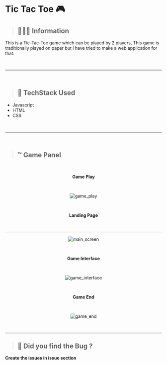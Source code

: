 # Tic Tac Toe 🎮

> <h2> 👩🏻‍💻 Information</h2>

<p> This is a Tic-Tac-Toe game which can be played by 2 players, This game is traditionally played on paper but i have tried to make a web application for that.</p>

<br>
<hr>
<br>


> <h2> 📲 TechStack Used</h2>

- Javascript
- HTML
- CSS

<br>
<hr>
<br>

> <h2> ™ Game Panel</h2>

<div align="center">

<br>
<p align="center"><strong>Game Play</strong></p>
<br>

![game_play](https://cdn.discordapp.com/attachments/856986340351803393/859834825238118469/game.gif.gif)

<br>
<p align="center"><strong>Landing Page</strong></p>
<br>
<hr>

![main_screen](https://cdn.discordapp.com/attachments/856986340351803393/859825623911366656/Screenshot_210.png)

<br>
<p align="center"><strong>Game Interface</strong></p>
<br>

![game_interface](https://cdn.discordapp.com/attachments/856986340351803393/859843185693163570/Screenshot_214.png)

<br>
<p align="center"><strong>Game End</strong></p>
<br>

![game_end](https://cdn.discordapp.com/attachments/856986340351803393/859842946619015198/Screenshot_213.png)

</div>

<br>
<hr>

> <h2> 📲 Did you find the Bug ?</h2>

<p> <strong>Create the issues in issue section</strong> </p>
